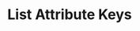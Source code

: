 ---
title: List Attribute Keys
command:
  name: list
  aliases:
    - l
  flags:
    - name: definition
      shorthand: d
      description: ID or FQN of the Attribute Definition
      required: true
---